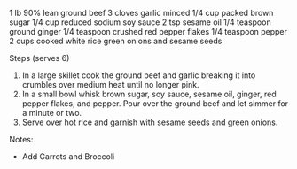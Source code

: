 1 lb 90% lean ground beef
3 cloves garlic minced
1/4 cup packed brown sugar
1/4 cup reduced sodium soy sauce
2 tsp sesame oil
1/4 teaspoon ground ginger
1/4 teaspoon crushed red pepper flakes
1/4 teaspoon pepper
2 cups cooked white rice
green onions and sesame seeds

Steps (serves 6)
1. In a large skillet cook the ground beef and garlic breaking it into crumbles over medium heat until no longer pink.
2. In a small bowl whisk brown sugar, soy sauce, sesame oil, ginger, red pepper flakes, and pepper. Pour over the ground beef and let simmer for a minute or two.
3. Serve over hot rice and garnish with sesame seeds and green onions.

Notes:
- Add Carrots and Broccoli
